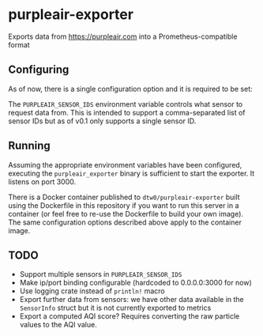 # purpleair-exporter

Exports data from https://purpleair.com into a Prometheus-compatible format

## Configuring

As of now, there is a single configuration option and it is required to be set:

The `PURPLEAIR_SENSOR_IDS` environment variable controls what sensor to request data from. This is intended to support a comma-separated list of sensor IDs but as of v0.1 only supports a single sensor ID.

## Running

Assuming the appropriate environment variables have been configured, executing the `purpleair_exporter` binary is sufficient to start the exporter. It listens on port 3000.

There is a Docker container published to `dtw0/purpleair-exporter` built using the Dockerfile in this repository if you want to run this server in a container (or feel free to re-use the Dockerfile to build your own image). The same configuration options described above apply to the container image.

## TODO

- Support multiple sensors in `PURPLEAIR_SENSOR_IDS`
- Make ip/port binding configurable (hardcoded to 0.0.0.0:3000 for now)
- Use logging crate instead of `println!` macro
- Export further data from sensors: we have other data available in the `SensorInfo` struct but it is not currently exported to metrics
- Export a computed AQI score? Requires converting the raw particle values to the AQI value.

